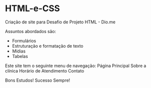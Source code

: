# HTML-e-CSS
Criação de site para Desafio de Projeto HTML - Dio.me

Assuntos abordados são:
* Formulários
* Estruturação e formatação de texto
* Mídias
* Tabelas

Este site tem o seguinte menu de navegação:
Página Principal
Sobre a clínica
Horário de Atendimento
Contato

Bons Estudos!
Sucesso Sempre!
